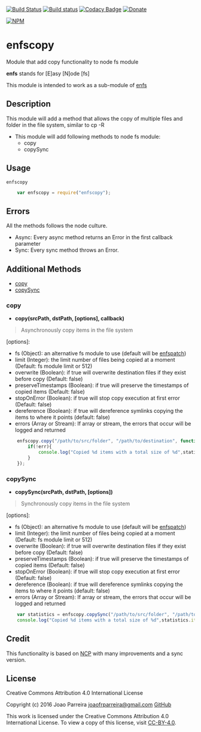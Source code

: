 [![Build Status](https://travis-ci.org/n3okill/enfscopy.svg)](https://travis-ci.org/n3okill/enfscopy)
[![Build status](https://ci.appveyor.com/api/projects/status/wtrnfoek893y2x4p?svg=true)](https://ci.appveyor.com/project/n3okill/enfscopy)
[![Codacy Badge](https://api.codacy.com/project/badge/grade/478a5bf200e44bec8dbb6d6ed5e96dad)](https://www.codacy.com/app/n3okill/enfscopy)
[![Donate](https://www.paypalobjects.com/en_US/i/btn/btn_donate_SM.gif)](https://www.paypal.com/cgi-bin/webscr?cmd=_s-xclick&hosted_button_id=64PYTCDH5UNZ6)

[![NPM](https://nodei.co/npm/enfscopy.png)](https://nodei.co/npm/enfscopy/)

enfscopy
=========
Module that add copy functionality to node fs module

**enfs** stands for [E]asy [N]ode [fs]

This module is intended to work as a sub-module of [enfs](https://www.npmjs.com/package/enfs)


Description
-----------
This module will add a method that allows the copy of multiple files
and folder in the file system, similar to cp -R

- This module will add following methods to node fs module:
  * copy
  * copySync
  
Usage
-----
`enfscopy`

```js
    var enfscopy = require("enfscopy");
```

Errors
------
All the methods follows the node culture.
- Async: Every async method returns an Error in the first callback parameter
- Sync: Every sync method throws an Error.


Additional Methods
------------------
- [copy](#copy)
- [copySync](#copysync)


### copy
  - **copy(srcPath, dstPath, [options], callback)**

> Asynchronously copy items in the file system


[options]:
  * fs (Object): an alternative fs module to use (default will be [enfspatch](https://www.npmjs.com/package/enfspatch))
  * limit (Integer): the limit number of files being copied at a moment (Default: fs module limit or 512)
  * overwrite (Boolean): if true will overwrite destination files if they exist before copy (Default: false)
  * preserveTimestamps (Boolean): if true will preserve the timestamps of copied items (Default: false)
  * stopOnError (Boolean): if true will stop copy execution at first error (Default: false)
  * dereference (Boolean): if true will dereference symlinks copying the items to where it points (default: false)
  * errors (Array or Stream): If array or stream, the errors that occur will be logged and returned


```js
    enfscopy.copy("/path/to/src/folder", "/path/to/destination", function(err, statistics){
        if(!err){
            console.log("Copied %d items with a total size of %d",statistics.items,statistics.size);
        }
    });
```


### copySync
  - **copySync(srcPath, dstPath, [options])**

> Synchronously copy items in the file system


[options]:
  * fs (Object): an alternative fs module to use (default will be [enfspatch](https://www.npmjs.com/package/enfspatch))
  * limit (Integer): the limit number of files being copied at a moment (Default: fs module limit or 512)
  * overwrite (Boolean): if true will overwrite destination files if they exist before copy (Default: false)
  * preserveTimestamps (Boolean): if true will preserve the timestamps of copied items (Default: false)
  * stopOnError (Boolean): if true will stop copy execution at first error (Default: false)
  * dereference (Boolean): if true will dereference symlinks copying the items to where it points (default: false)
  * errors (Array or Stream): If array or stream, the errors that occur will be logged and returned



```js
    var statistics = enfscopy.copySync("/path/to/src/folder", "/path/to/destination");
    console.log("Copied %d items with a total size of %d",statistics.items,statistics.size);
```

Credit
------
This functionality is based on [NCP](https://github.com/AvianFlu/ncp) with many improvements and a sync version.



License
-------

Creative Commons Attribution 4.0 International License

Copyright (c) 2016 Joao Parreira <joaofrparreira@gmail.com> [GitHub](https://github.com/n3okill)

This work is licensed under the Creative Commons Attribution 4.0 International License. 
To view a copy of this license, visit [CC-BY-4.0](http://creativecommons.org/licenses/by/4.0/).


